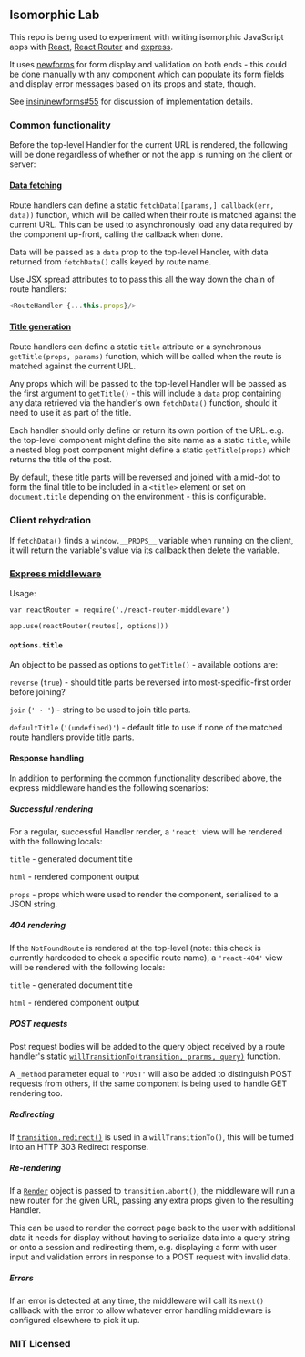 ## Isomorphic Lab

This repo is being used to experiment with writing isomorphic JavaScript apps
with [React](http://facebook.github.io/react/),
[React Router](https://github.com/rackt/react-router) and
[express](https://github.com/strongloop/express).

It uses [newforms](https://github.com/insin/newforms) for form display and
validation on both ends - this could be done manually with any component which
can populate its form fields and display error messages based on its props and
state, though.

See [insin/newforms#55](https://github.com/insin/newforms/issues/55#issuecomment-67756422)
for discussion of implementation details.

### Common functionality

Before the top-level Handler for the current URL is rendered, the following will
be done regardless of whether or not the app is running on the client or server:

#### [Data fetching](https://github.com/insin/isomorphic-lab/blob/master/src/utils/fetchData.js)

Route handlers can define a static `fetchData([params,] callback(err, data))` function,
which will be called when their route is matched against the current URL. This
can be used to asynchronously load any data required by the component up-front,
calling the callback when done.

Data will be passed as a `data` prop to the top-level Handler, with data
returned from `fetchData()` calls keyed by route name.

Use JSX spread attributes to to pass this all the way down the chain of route
handlers:

```javascript
<RouteHandler {...this.props}/>
```

#### [Title generation](https://github.com/insin/isomorphic-lab/blob/master/src/utils/getTitle.js)

Route handlers can define a static `title` attribute or a synchronous
`getTitle(props, params)` function, which will be called when the route is
matched against the current URL.

Any props which will be passed to the top-level Handler will be passed as the
first argument to `getTitle()` - this will include a `data` prop containing any
data retrieved via the handler's own `fetchData()` function, should it need to
use it as part of the title.

Each handler should only define or return its own portion of the URL. e.g. the
top-level component might define the site name as a static `title`, while a nested
blog post component might define a static `getTitle(props)` which returns the
title of the post.

By default, these title parts will be reversed and joined with a mid-dot to form
the final title to be included in a `<title>` element or set on `document.title`
depending on the environment - this is configurable.

### Client rehydration

If `fetchData()` finds a `window.__PROPS__` variable when running on the client,
it will return the variable's value via its callback then delete the variable.

### [Express middleware](https://github.com/insin/isomorphic-lab/blob/master/src/react-router-middleware.jsx)

Usage:

```
var reactRouter = require('./react-router-middleware')

app.use(reactRouter(routes[, options]))
```

#### `options.title`

An object to be passed as options to `getTitle()` - available options are:

`reverse` (`true`) - should title parts be reversed into
most-specific-first order before joining?

`join` (`' · '`) - string to be used to join title parts.

`defaultTitle` (`'(undefined)'`) - default title to use if none of the
matched route handlers provide title parts.

#### Response handling

In addition to performing the common functionality described above, the express
middleware handles the following scenarios:

##### Successful rendering

For a regular, successful Handler render, a `'react'` view will be rendered with the
following locals:

`title` - generated document title

`html` - rendered component output

`props` - props which were used to render the component, serialised to a JSON
string.

##### 404 rendering

If the `NotFoundRoute` is rendered at the top-level (note: this check is currently
hardcoded to check a specific route name), a `'react-404'` view will be rendered
with the following locals:

`title` - generated document title

`html` - rendered component output

##### POST requests

Post request bodies will be added to the query object received by a route
handler's static [`willTransitionTo(transition, prarms, query)`](https://github.com/rackt/react-router/blob/master/docs/api/components/RouteHandler.md#willtransitiontotransition-params-query)
function.

A `_method` parameter equal to `'POST'` will also be added to distinguish POST
requests from others, if the same component is being used to handle GET rendering
too.

##### Redirecting

If [`transition.redirect()`](https://github.com/rackt/react-router/blob/master/docs/api/misc/transition.md#redirectto-params-query)
is used in a `willTransitionTo()`, this will be turned into an HTTP 303 Redirect
response.

##### Re-rendering

If a [`Render`](https://github.com/insin/isomorphic-lab/blob/master/src/utils/Render.js)
object is passed to `transition.abort()`, the middleware will run a new router
for the given URL, passing any extra props given to the resulting Handler.

This can be used to render the correct page back to the user with additional
data it needs for display without having to serialize data into a query string
or onto a session and redirecting them, e.g. displaying a form with user input
and validation errors in response to a POST request with invalid data.

##### Errors

If an error is detected at any time, the middleware will call its `next()`
callback with the error to allow whatever error handling middleware is
configured elsewhere to pick it up.

### MIT Licensed